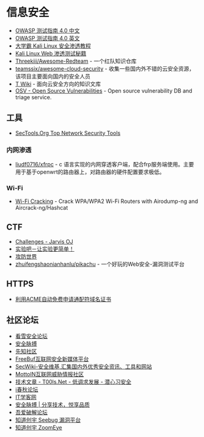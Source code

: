 # 信息安全

* [OWASP 测试指南 4.0 中文](https://kennel209.gitbooks.io/owasp-testing-guide-v4/content/zh/)
* [OWASP 测试指南 4.0 英文](https://www.owasp.org/index.php/OWASP_Testing_Guide_v4_Table_of_Contents)
* [大学霸 Kali Linux 安全渗透教程](https://legacy.gitbook.com/book/wizardforcel/daxueba-kali-linux-tutorial/details)
* [Kali Linux Web 渗透测试秘籍](https://legacy.gitbook.com/book/wizardforcel/kali-linux-web-pentest-cookbook/details)
* [Threekiii/Awesome-Redteam](https://github.com/Threekiii/Awesome-Redteam) - 一个红队知识仓库
* [teamssix/awesome-cloud-security](https://github.com/teamssix/awesome-cloud-security) - 收集一些国内外不错的云安全资源，该项目主要面向国内的安全人员
* [T Wiki](https://wiki.teamssix.com/) - 面向云安全方向的知识文库
* [OSV - Open Source Vulnerabilities](https://github.com/google/osv.dev) - Open source vulnerability DB and triage service.

## 工具

* [SecTools.Org Top Network Security Tools](http://sectools.org/)

### 内网渗透

* [liudf0716/xfrpc](https://github.com/liudf0716/xfrpc) - c 语言实现的内网穿透客户端，配合frp服务端使用。主要用于基于openwrt的路由器上，对路由器的硬件配置要求极低。

### Wi-Fi

* [Wi-Fi Cracking](https://github.com/brannondorsey/wifi-cracking) - Crack WPA/WPA2 Wi-Fi Routers with Airodump-ng and Aircrack-ng/Hashcat

## CTF

* [Challenges - Jarvis OJ](https://www.jarvisoj.com/challenges)
* [实验吧－让实验更简单！](http://www.shiyanbar.com/)
* [攻防世界](https://adworld.xctf.org.cn/)
* [zhuifengshaonianhanlu/pikachu](https://github.com/zhuifengshaonianhanlu/pikachu) - 一个好玩的Web安全-漏洞测试平台

## HTTPS

* [利用ACME自动免费申请通配符域名证书](https://codenews.cc/view/463)

## 社区论坛

* [看雪安全论坛](https://bbs.pediy.com/)
* [安全脉搏](https://www.secpulse.com/)
* [先知社区](https://xz.aliyun.com/)
* [FreeBuf互联网安全新媒体平台](https://www.freebuf.com/)
* [SecWiki-安全维基,汇集国内外优秀安全资讯、工具和网站](https://www.sec-wiki.com/)
* [MottoIN互联网威胁情报社区](http://www.mottoin.com/)
* [技术文章 - T00ls.Net - 低调求发展 - 潜心习安全](https://www.t00ls.net/tech.html)
* [i春秋论坛](https://bbs.ichunqiu.com/portal.php)
* [IT学客网](https://www.itxueke.com/)
* [安全脉搏 | 分享技术，悦享品质](https://www.secpulse.com/)
* [吾爱破解论坛](http://www.52pojie.cn/forum.php)
* [知道创宇 Seebug 漏洞平台](https://www.seebug.org/)
* [知道创宇 ZoomEye](https://www.zoomeye.org/)
